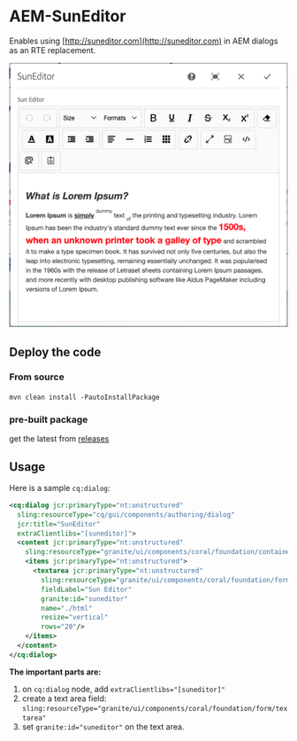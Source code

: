 # AEM-SunEditor
Enables using [http://suneditor.com](http://suneditor.com) in AEM dialogs as an RTE replacement.



![](docs/suneditor-dialog.png)

## Deploy the code

### From source
`mvn clean install -PautoInstallPackage`

### pre-built package
get the latest from [releases](https://github.com/ahmed-musallam/AEM-SunEditor/releases)

## Usage

Here is a sample `cq:dialog`: 

```xml
<cq:dialog jcr:primaryType="nt:unstructured"
  sling:resourceType="cq/gui/components/authoring/dialog"
  jcr:title="SunEditor"
  extraClientlibs="[suneditor]">
  <content jcr:primaryType="nt:unstructured"
    sling:resourceType="granite/ui/components/coral/foundation/container">
    <items jcr:primaryType="nt:unstructured">
      <textarea jcr:primaryType="nt:unstructured"
        sling:resourceType="granite/ui/components/coral/foundation/form/textarea"
        fieldLabel="Sun Editor"
        granite:id="suneditor"
        name="./html"
        resize="vertical"
        rows="20"/>
    </items>
  </content>
</cq:dialog>
```

**The important parts are:**

1. on `cq:dialog` node, add `extraClientlibs="[suneditor]"`
2. create a text area field: `sling:resourceType="granite/ui/components/coral/foundation/form/textarea"`
3. set `granite:id="suneditor"` on the text area.
